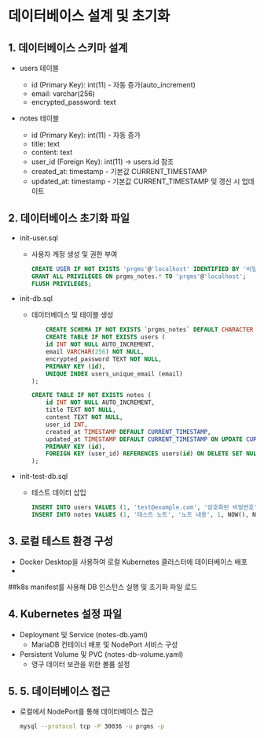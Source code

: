 # 데이터베이스 설계 및 초기화

## 1. 데이터베이스 스키마 설계
- users 테이블

    - id (Primary Key): int(11) - 자동 증가(auto_increment)
    - email: varchar(256)
    - encrypted_password: text

- notes 테이블

    - id (Primary Key): int(11) - 자동 증가
    - title: text
    - content: text
    - user_id (Foreign Key): int(11) → users.id 참조
    - created_at: timestamp - 기본값 CURRENT_TIMESTAMP
    - updated_at: timestamp - 기본값 CURRENT_TIMESTAMP 및 갱신 시 업데이트


## 2. 데이터베이스 초기화 파일


- init-user.sql
    - 사용자 계정 생성 및 권한 부여

        ```sql
        CREATE USER IF NOT EXISTS 'prgms'@'localhost' IDENTIFIED BY '비밀번호';
        GRANT ALL PRIVILEGES ON prgms_notes.* TO 'prgms'@'localhost';
        FLUSH PRIVILEGES;
        ```
- init-db.sql
    - 데이터베이스 및 테이블 생성
        ```sql
            CREATE SCHEMA IF NOT EXISTS `prgms_notes` DEFAULT CHARACTER SET utf8mb4;
            CREATE TABLE IF NOT EXISTS users (
            id INT NOT NULL AUTO_INCREMENT,
            email VARCHAR(256) NOT NULL,
            encrypted_password TEXT NOT NULL,
            PRIMARY KEY (id),
            UNIQUE INDEX users_unique_email (email)
        );

        CREATE TABLE IF NOT EXISTS notes (
            id INT NOT NULL AUTO_INCREMENT,
            title TEXT NOT NULL,
            content TEXT NOT NULL,
            user_id INT,
            created_at TIMESTAMP DEFAULT CURRENT_TIMESTAMP,
            updated_at TIMESTAMP DEFAULT CURRENT_TIMESTAMP ON UPDATE CURRENT_TIMESTAMP,
            PRIMARY KEY (id),
            FOREIGN KEY (user_id) REFERENCES users(id) ON DELETE SET NULL ON UPDATE CASCADE
        );
        ```

- init-test-db.sql
    - 테스트 데이터 삽입
        ```sql
        INSERT INTO users VALUES (1, 'test@example.com', '암호화된 비밀번호');
        INSERT INTO notes VALUES (1, '테스트 노트', '노트 내용', 1, NOW(), NOW());
        ```

## 3. 로컬 테스트 환경 구성
- Docker Desktop을 사용하여 로컬 Kubernetes 클러스터에 데이터베이스 배포
- 

##k8s manifest를 사용해 DB 인스턴스 실행 및 초기화 파일 로드

## 4. Kubernetes 설정 파일
- Deployment 및 Service (notes-db.yaml)
    - MariaDB 컨테이너 배포 및 NodePort 서비스 구성
- Persistent Volume 및 PVC (notes-db-volume.yaml)
    - 영구 데이터 보관을 위한 볼륨 설정

## 5. 5. 데이터베이스 접근
- 로컬에서 NodePort를 통해 데이터베이스 접근

    ```bash
    mysql --protocol tcp -P 30036 -u prgms -p
    ```